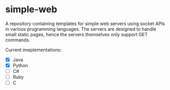 # simple-web
A repository containing templates for simple web servers using socket APIs in various programming languages. The servers
are designed to handle small static pages, hence the servers themselves only support GET commands.

Current imeplementations:
- [x] Java
- [x] Python
- [ ] C#
- [ ] Ruby
- [ ] C
